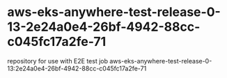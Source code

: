 # aws-eks-anywhere-test-release-0-13-2e24a0e4-26bf-4942-88cc-c045fc17a2fe-71
repository for use with E2E test job aws-eks-anywhere-test-release-0-13:2e24a0e4-26bf-4942-88cc-c045fc17a2fe-71
